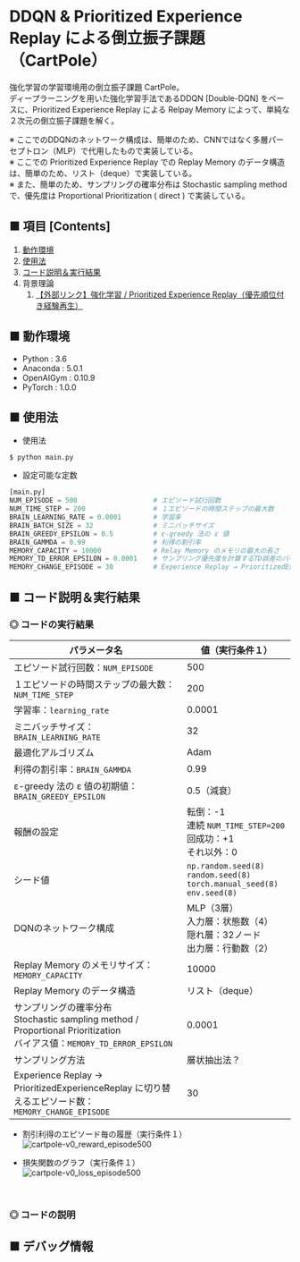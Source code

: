 # DDQN & Prioritized Experience Replay による倒立振子課題（CartPole）
強化学習の学習環境用の倒立振子課題 CartPole。<br>
ディープラーニングを用いた強化学習手法であるDDQN [Double-DQN] をベースに、Prioritized Experience Replay による Relpay Memory によって、単純な２次元の倒立振子課題を解く。<br>

※ ここでのDDQNのネットワーク構成は、簡単のため、CNNではなく多層パーセプトロン（MLP）で代用したもので実装している。<br>
※ ここでの Prioritized Experience Replay での Replay Memory のデータ構造は、簡単のため、リスト（deque）で実装している。<br>
※ また、簡単のため、サンプリングの確率分布は Stochastic sampling method で、優先度は Proportional Prioritization ( direct ) で実装している。<br>

## ■ 項目 [Contents]
1. [動作環境](#動作環境)
1. [使用法](#使用法)
1. [コード説明＆実行結果](#コード説明＆実行結果)
1. 背景理論
    1. [【外部リンク】強化学習 / Prioritized Experience Replay（優先順位付き経験再生）](https://github.com/Yagami360/My_NoteBook/blob/master/%E6%83%85%E5%A0%B1%E5%B7%A5%E5%AD%A6/%E6%83%85%E5%A0%B1%E5%B7%A5%E5%AD%A6_%E6%A9%9F%E6%A2%B0%E5%AD%A6%E7%BF%92_%E5%BC%B7%E5%8C%96%E5%AD%A6%E7%BF%92.md#PrioritizedExperienceReplay)


## ■ 動作環境

- Python : 3.6
- Anaconda : 5.0.1
- OpenAIGym : 0.10.9
- PyTorch : 1.0.0

## ■ 使用法

- 使用法
```
$ python main.py
```

- 設定可能な定数
```python
[main.py]
NUM_EPISODE = 500                   # エピソード試行回数
NUM_TIME_STEP = 200                 # １エピソードの時間ステップの最大数
BRAIN_LEARNING_RATE = 0.0001        # 学習率
BRAIN_BATCH_SIZE = 32               # ミニバッチサイズ
BRAIN_GREEDY_EPSILON = 0.5          # ε-greedy 法の ε 値
BRAIN_GAMMDA = 0.99                 # 利得の割引率
MEMORY_CAPACITY = 10000             # Relay Memory のメモリの最大の長さ
MEMORY_TD_ERROR_EPSILON = 0.0001    # サンプリング優先度を計算するTD誤差のバイアス値
MEMORY_CHANGE_EPISODE = 30          # Experience Replay → PrioritizedExperienceReplay に切り替えるエピソード数
```

<a id="コード説明＆実行結果"></a>

## ■ コード説明＆実行結果

### ◎ コードの実行結果

|パラメータ名|値（実行条件１）|
|---|---|
|エピソード試行回数：`NUM_EPISODE`|500|
|１エピソードの時間ステップの最大数：`NUM_TIME_STEP`|200|
|学習率：`learning_rate`|0.0001|
|ミニバッチサイズ：`BRAIN_LEARNING_RATE`|32|
|最適化アルゴリズム|Adam|
|利得の割引率：`BRAIN_GAMMDA`|0.99|
|ε-greedy 法の ε 値の初期値：`BRAIN_GREEDY_EPSILON`|0.5（減衰）|
|報酬の設定|転倒：-1<br>連続 `NUM_TIME_STEP=200`回成功：+1<br>それ以外：0|
|シード値|`np.random.seed(8)`<br>`random.seed(8)`<br>`torch.manual_seed(8)`<br>`env.seed(8)`|
|DQNのネットワーク構成|MLP（3層）<br>入力層：状態数（4）<br>隠れ層：32ノード<br>出力層：行動数（2）|
|Replay Memory のメモリサイズ：`MEMORY_CAPACITY`|10000|
|Replay Memory のデータ構造|リスト（deque）|
|サンプリングの確率分布<br>Stochastic sampling method / Proportional Prioritization<br>バイアス値：`MEMORY_TD_ERROR_EPSILON`|0.0001|
|サンプリング方法|層状抽出法？|
|Experience Replay → PrioritizedExperienceReplay に切り替えるエピソード数：`MEMORY_CHANGE_EPISODE`|30|

- 割引利得のエピソード毎の履歴（実行条件１）<br>
![cartpole-v0_reward_episode500](https://user-images.githubusercontent.com/25688193/53941394-4e87c380-40fb-11e9-8a8a-75bd4250a7c1.png)<br>

- 損失関数のグラフ（実行条件１）<br>
![cartpole-v0_loss_episode500](https://user-images.githubusercontent.com/25688193/53941392-4e87c380-40fb-11e9-8f96-9c24dd5b1870.png)<br>


<br>

### ◎ コードの説明


## ■ デバッグ情報

```python

```